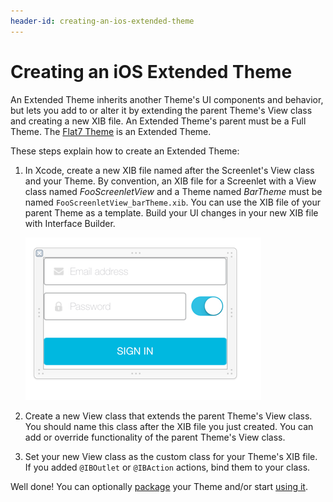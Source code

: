 ```yaml
---
header-id: creating-an-ios-extended-theme
---
```


# Creating an iOS Extended Theme

An Extended Theme inherits another Theme's UI components and behavior, but lets
you add to or alter it by extending the parent Theme's View class and
creating a new XIB file. An Extended Theme's parent must be a Full Theme. The
[Flat7 Theme](https://github.com/liferay/liferay-screens/tree/master/ios/Framework/Themes/Flat7)
is an Extended Theme.

These steps explain how to create an Extended Theme:

1.  In Xcode, create a new XIB file named after the Screenlet's View class and
    your Theme. By convention, an XIB file for a Screenlet with a View class
    named *FooScreenletView* and a Theme named *BarTheme* must be named
    `FooScreenletView_barTheme.xib`. You can use the XIB file of your parent
    Theme as a template. Build your UI changes in your new XIB file with
    Interface Builder. 

    ![Figure 1: This example Extended Theme's XIB file extends the Login Portlet's UI and behavior with a switch that lets the user show or hide the password field value.](../../../../images/screens-ios-xcode-ext-theme.png)

2.  Create a new View class that extends the parent Theme's View class. You 
    should name this class after the XIB file you just created. You can add or
    override functionality of the parent Theme's View class. 

3.  Set your new View class as the custom class for your Theme's XIB file. 
    If you added `@IBOutlet` or `@IBAction` actions, bind them to your class. 

Well done! You can optionally 
[package](/docs/7-1/tutorials/-/knowledge_base/t/packaging-ios-themes) 
your Theme and/or start 
[using it](/docs/7-1/tutorials/-/knowledge_base/t/using-themes-in-ios-screenlets). 
